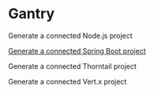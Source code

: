 # Gantry

Generate a connected Node.js project

[Generate a connected Spring Boot project](spring-boot/index.html)

Generate a connected Thorntail project

Generate a connected Vert.x project
